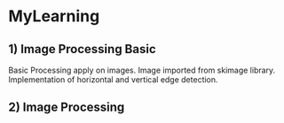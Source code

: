 # MyLearning


## 1) Image Processing Basic

Basic Processing apply on images. Image imported from skimage library. Implementation of horizontal and vertical edge detection.

## 2) Image Processing

